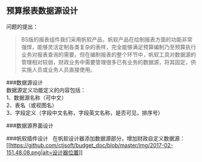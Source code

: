 ## 预算报表数据源设计

问题的提出：
>BS版的报表组件我们采用帆软产品，帆软产品在绘制报表方面的功能非常强悍，能够灵活定制各类复杂的表样，完全能够满足预算编制乃至预算执行业务对报表查询的需要。但在编制报表的整个环节中，帆软工具对数据源的管理相对较弱，财政业务中需要管理很多已有业务的数据源，将其固定，供实施人员或业务人员直接使用。

###数据源设计  
数据源定义功能定义的内容包括：  
1、数据源名称（可中文）   
2、表名（或视图名）  
3、字段定义（字段中文名称，字段英文名称，是否可见，排序号）    

###数据源界面设计


###帆软插件设计  
在帆软设计器添加数据源部分，增加财政自定义数据源：  
[[https://github.com/ctjsoft/budget_doc/blob/master/img/2017-02-151.48.08.png|alt=设计器位置]]

